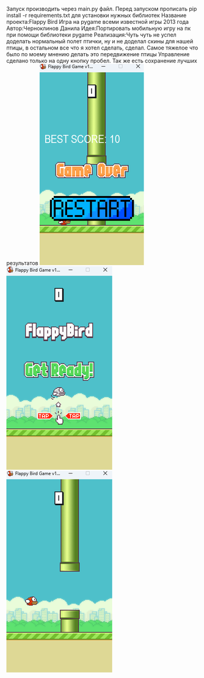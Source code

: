 Запуск производить через main.py файл.
Перед запуском прописать pip install -r requirements.txt для установки нужных библиотек
Название проекта:Flappy Bird
Игра на pygame всеми известной игры 2013 года
Автор:Черноклинов Данила
Идея:Портировать мобильную игру на пк при помощи библиотеки pygame 
Реализация:Чуть чуть не успел доделать нормальный полет птички, ну и не доделал скины для нашей птицы, в остальном все что я хотел сделать, сделал.
Самое тяжелое что было по моему мнению делать это передвижение птицы
Управление сделано только на одну кнопку пробел. Так же есть сохранение лучших результатов
![alt text](image-1.png)
![alt text](image.png)
![alt text](image2.png)
